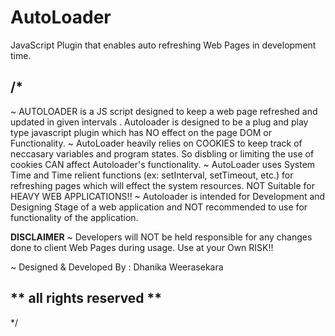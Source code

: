 # AutoLoader
JavaScript Plugin that enables auto refreshing Web Pages in development time.

/*
-------------------------------------------------------------------------------------------------------------------------------
~ AUTOLOADER is a JS script designed to keep a web page refreshed and updated in given intervals .
Autoloader is designed to be a plug and play type javascript plugin which has NO effect on the page DOM or Functionality.
~ AutoLoader heavily relies on COOKIES to keep track of neccasary variables and program states. So disbling or limiting the
  use of cookies CAN affect Autoloader's functionality.
~ AutoLoader uses System Time and Time relient functions (ex: setInterval, setTimeout, etc.) for refreshing pages which will
  effect the system resources. NOT Suitable for HEAVY WEB APPLICATIONS!!
~ Autoloader is intended for Development and Designing Stage of a web application and NOT recommended to use for functionality
  of the application.

**__DISCLAIMER__** 
~ Developers will NOT be held responsible for any changes done to client Web Pages during usage. Use at your Own RISK!!


~ Designed & Developed By   : Dhanika Weerasekara

** all rights reserved **
---------------------------------------------------------------------------------------------------------------------------------
*/
